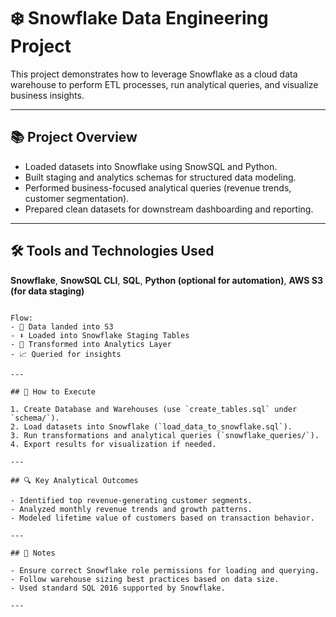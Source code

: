 
# ❄️ Snowflake Data Engineering Project

This project demonstrates how to leverage Snowflake as a cloud data warehouse to perform ETL processes, run analytical queries, and visualize business insights.

---

## 📚 Project Overview

- Loaded datasets into Snowflake using SnowSQL and Python.
- Built staging and analytics schemas for structured data modeling.
- Performed business-focused analytical queries (revenue trends, customer segmentation).
- Prepared clean datasets for downstream dashboarding and reporting.

---

## 🛠️ Tools and Technologies Used

**Snowflake**, **SnowSQL CLI**, **SQL**, **Python (optional for automation)**, **AWS S3 (for data staging)**

```

Flow:
- 🚀 Data landed into S3
- ⬇️ Loaded into Snowflake Staging Tables
- 🔄 Transformed into Analytics Layer
- 📈 Queried for insights

---

## 🚀 How to Execute

1. Create Database and Warehouses (use `create_tables.sql` under `schema/`).
2. Load datasets into Snowflake (`load_data_to_snowflake.sql`).
3. Run transformations and analytical queries (`snowflake_queries/`).
4. Export results for visualization if needed.

---

## 🔍 Key Analytical Outcomes

- Identified top revenue-generating customer segments.
- Analyzed monthly revenue trends and growth patterns.
- Modeled lifetime value of customers based on transaction behavior.

---

## 📑 Notes

- Ensure correct Snowflake role permissions for loading and querying.
- Follow warehouse sizing best practices based on data size.
- Used standard SQL 2016 supported by Snowflake.

---
